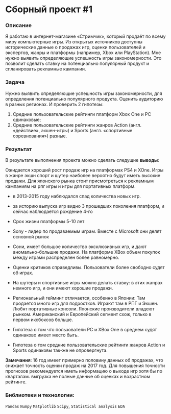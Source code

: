 # Сборный проект #1

### Описание

Я работаю в интернет-магазине «Стримчик», который продаёт по всему миру компьютерные игры. Из открытых источников доступны исторические данные о продажах игр, оценки пользователей и экспертов, жанры и платформы (например, Xbox или PlayStation). Мне нужно выявить определяющие успешность игры закономерности. Это позволит сделать ставку на потенциально популярный продукт и спланировать рекламные кампании.

### Задача

Нужно выявить определяющие успешность игры закономерности, для определения потенциально популярного продукта. Оценить аудиторию в разных регионах. И проверить 2 гипотезы: 
1. Средние пользовательские рейтинги платформ Xbox One и PC одинаковые; 
1. Средние пользовательские рейтинги жанров Action (англ. «действие», экшен-игры) и Sports (англ. «спортивные соревнования») разные.

### Результат

В результате выполнения проекта можно сделать следущие **выводы**:

Ожидается хороший рост продаж игр на платформах PS4 и XOne. Игры в жанре экшн спорт и шутер наиболее вероятно будут иметь высокие продажи. Для японского рынка стоит присмотреться к рекламным кампаниям на рпг игры и игры для портативных платформ. 

* в 2013-2015 году наблюдался спад количества новых игр. 
* за историю выпуска игр видно 3 прошедших поколения платформ, и сейчас наблюдается рождение 4-го
* Срок жизни платформы 5-10 лет
* Sony - лидер по продаваемым играм. Вместе с Мicrosoft они делят основной рынок
* Сони, имеет большое количество эксклюзивных игр, и дают аномально-большие продажи. На платформе XBox объем покупок между играми распределен более равномерно.
* Оценки критиков справедливы. Пользователи более свободно судят об играх.
* На шутеры и спортивные игры можно делать ставку: в этих жанрах немного игр, и они имеют хорошие продажи. 
* Региональный гейминг отличается, особенно в Японии: Там продается много игр для подростков. Играют там в РПГ и Экшен. Любят портативные консоли. Японские производители владеют рынком. Американский и Европейский сегмент схож, только в первом иксбоксов больше.

* Гипотеза о том что пользователи PC и XBox One в среднем судят одинаково имеет место быть. 
* Гипотеза о том средние пользовательские рейтинги жанров Action и Sports одинаковы так-же не опровергнута.

**Замечания**:
16 год имеет примерно половину данных об продажах, что снижает точность оценки продаж на 2017 год. Для повышения точности прогнозов рекомендуется иметь информацию о выходе игр хотя бы по кварталам. 
выгрузка не полные данные об оценках и возрастном рейтинге.

### Библиотеки и технологии: 
`Pandas` `Numpy` `Matplotlib` `Scipy`, `Statistical analysis` `EDA`